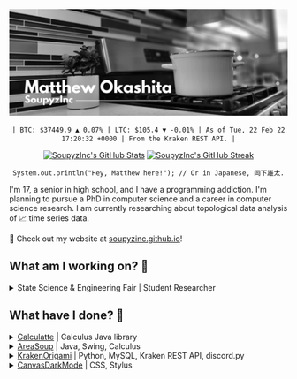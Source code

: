<!--
  Thanks for peeking under the hood! It's pretty neat, right?

  I used <a href="https://github.com/ouuan">ouuan's</a> 
  <a href="https://github.com/ouuan/ouuan">README</a> as a guide 
  to setting up this repository's GitHub Actions to display the 
  below crypto prices.

  I'm glad you enjoyed my README enough to take a peak under 
  the hood! <3
    - Matthew Okashita | SoupyzInc (https://github.com/SoupyzInc)
-->

<img src="https://github.com/SoupyzInc/SoupyzInc/blob/master/Images/GitHub%20Banner.png" alt="Matthew Okashita | SoupyzInc">

<div align="center">
<!--START_SECTION:crypto-prices-->
<pre><code>| BTC: $37449.9 ▲ 0.07% | LTC: $105.4 ▼ -0.01% | As of Tue, 22 Feb 22 17:20:32 +0000 | From the Kraken REST API. |</code></pre>
<!--END_SECTION:crypto-prices-->
</div>
  
<p align="center">
  <a href="https://github.com/anuraghazra/github-readme-stats"><img width="48%" src="https://github-readme-stats.vercel.app/api?username=soupyzinc&count_private=true&show_icons=true&theme=dark&title_color=9aa0a6&text_coolor+9aa0a6&icon_color=CAD1D9&bg_color=00000000" alt="SoupyzInc's GitHub Stats"></a>
  <a href="https://github.com/DenverCoder1/github-readme-streak-stats"><img width="48%" src="https://github-readme-streak-stats.herokuapp.com?user=SoupyzInc&background=00000000&stroke=9AA0A6&currStreakNum=9AA0A6&fire=DD2727&ring=DD2727&sideNums=9AA0A6&sideLabels=9AA0A6&currStreakLabel=DD2727&border=9AA0A6&dates=9AA0A6" alt="SoupyzInc's GitHub Streak"></a>
</p>

<div align="center">
  <pre><code>System.out.println("Hey, Matthew here!"); // Or in Japanese, 岡下雄太.</code></pre>
</div>

<p>I'm 17, a senior in high school, and I have a programming addiction. I'm planning to pursue a PhD in computer science and a career in computer science research. I am currently researching about topological data analysis of 📈 time series data.

<p>🔗 Check out my website at <a href="https://soupyzinc.github.io/">soupyzinc.github.io</a>!<br>

<h2>What am I working on? 🤔</h2>
<details>
<summary>State Science & Engineering Fair | Student Researcher</summary>
<blockquote>
  I am representing my county at the Florida SSEF in Mathematics and Computational Sciences
</blockquote>
</details>


<h2>What have I done? 🎉</h2>
<details>
<summary><a href="https://github.com/Derivasians/Calculatte">Calculatte</a> | Calculus Java library</summary>
<blockquote>
  A simple Java calculus library. Why? Because I love math <i>and</i> programming! ❤️
</blockquote>
</details>
<details>
<summary><a href="https://github.com/SoupyzInc/AreaSoup">AreaSoup</a> | Java, Swing, Calculus</summary>
<blockquote>
  A Java Swing app to visualize different integral approximation techniques.<br><br>
  <img src="https://github.com/SoupyzInc/AreaSoup/blob/main/AreaSoup%20Demo.gif" alt="Demo of AreaSoup">
</blockquote>
</details>
<details>
<summary><a href="https://github.com/SoupyzInc/KrakenOrigami">KrakenOrigami</a> | Python, MySQL, Kraken REST API, discord.py</summary>
<blockquote>A Discord bot written in Python to paper trade crypto currencies. It utilizes 
  <a href="https://github.com/Rapptz/discord.py">discord.py</a> and MySQL to make and store paper trades. 
  Prices are taken from the <a href="https://docs.kraken.com/rest/">Kraken REST API</a> using 
  <a href="https://github.com/veox/python3-krakenex">krakenex</a>.<br><br>
  <img src="https://github.com/SoupyzInc/KrakenOrigami/blob/main/Wiki/Kraken_Showcase.png" alt="KrakenOrigami Demo">
</blockquote>
</details>
<details>
<summary><a href="https://github.com/SoupyzInc/CanvasDarkMode">CanvasDarkMode</a> | CSS, Stylus</summary>
<blockquote>An open source Stylus extension to give Canvas a dark mode. Now students can work late at night 
  without burning their retinas out!<br><br>
  <img src="https://github.com/SoupyzInc/CanvasDarkMode/blob/main/images/Dashboardv1.1.5.png" alt="CanvasDarkMode Demo">
</blockquote>
</details>
